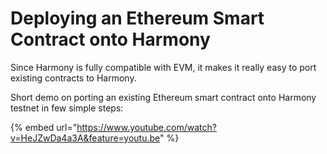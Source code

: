 # Deploying an Ethereum Smart Contract onto Harmony

Since Harmony is fully compatible with EVM, it makes it really easy to port existing contracts to Harmony.

Short demo on porting an existing Ethereum smart contract onto Harmony testnet in few simple steps:

{% embed url="https://www.youtube.com/watch?v=HeJZwDa4a3A&feature=youtu.be" %}

